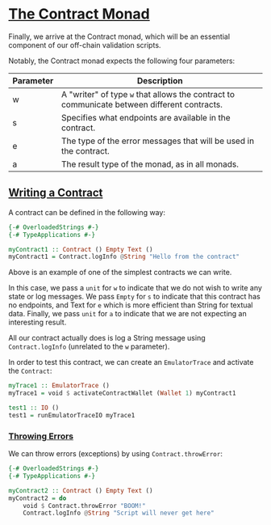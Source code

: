 # [The Contract Monad](https://youtu.be/g4lvA14I-Jg?t=6704)

Finally, we arrive at the Contract monad, which will be an essential component of our off-chain validation scripts.

Notably, the Contract monad expects the following four parameters:

| Parameter | Description                                                                                 |
| --------- | ------------------------------------------------------------------------------------------- |
| w         | A "writer" of type `w` that allows the contract to communicate between different contracts. |
| s         | Specifies what endpoints are available in the contract.                                     |
| e         | The type of the error messages that will be used in the contract.                           |
| a         | The result type of the monad, as in all monads.                                             |

## [Writing a Contract](https://youtu.be/g4lvA14I-Jg?t=6812)

A contract can be defined in the following way:

```haskell
{-# OverloadedStrings #-}
{-# TypeApplications #-}

myContract1 :: Contract () Empty Text ()
myContract1 = Contract.logInfo @String "Hello from the contract"
```

Above is an example of one of the simplest contracts we can write.

In this case, we pass a `unit` for `w` to indicate that we do not wish to write any state or log messages. We pass `Empty` for `s` to indicate that this contract has no endpoints, and Text for `e` which is more efficient than String for textual data. Finally, we pass `unit` for `a` to indicate that we are not expecting an interesting result.

All our contract actually does is log a String message using `Contract.logInfo` (unrelated to the `w` parameter).

In order to test this contract, we can create an `EmulatorTrace` and activate the `Contract`:

```haskell
myTrace1 :: EmulatorTrace ()
myTrace1 = void $ activateContractWallet (Wallet 1) myContract1

test1 :: IO ()
test1 = runEmulatorTraceIO myTrace1
```

### [Throwing Errors](https://youtu.be/g4lvA14I-Jg?t=7090)

We can throw errors (exceptions) by using `Contract.throwError`:

```haskell
{-# OverloadedStrings #-}
{-# TypeApplications #-}

myContract2 :: Contract () Empty Text ()
myContract2 = do
    void $ Contract.throwError "BOOM!"
    Contract.logInfo @String "Script will never get here"
```
